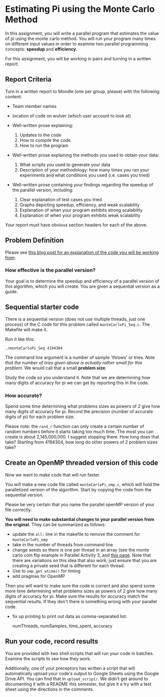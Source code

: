 # Estimating Pi using the Monte Carlo Method

In this assignment, you will write a parallel program that estimates the value
of pi using the monte carlo method. You will run your program many times on
different input values in order to examine two parallel programming concepts:
**speedup** and **efficiency**.

For this assignment, you will be working in pairs and turning in a written
report.

## Report Criteria

Turn in a written report to Moodle (one per group, please) with the following
content:

-   Team member names
-   location of code on wulver (which user account to look at)
-   Well-written prose explaining:
	1.  Updates to the code
	2.  How to compile the code
	3.  How to run the program
        
-   Well-written prose explaining the methods you used to obtain your data:      
	1.  What scripts you used to generate your data
	2. Description of your methodology: how many times you ran your experiments and what conditions you used (i.e. cases you tried)

-   Well-written prose containing your findings regarding the speedup of the parallel version, including: 
	1.  Clear explanation of test cases you tried
	2.  Graphs depicting speedup, efficiency, and weak scalability
	3.  Explanation of when your program exhibits strong scalability
	4.  Explanation of when your program exhibits weak scalability
        
Your report must have obvious section headers for each of the above.

## Problem Definition

Please see [this blog post for an explanation of the code you will be working from](https://learntofish.wordpress.com/2010/10/13/calculating-pi-with-the-monte-carlo-method/).

### How effective is the parallel version?

Your goal is to determine the speedup and efficiency of a parallel version
of this algorithm, which you will create. You are given a sequential version
as a guide.

## Sequential starter code

There is a sequential version (does not use multiple threads, just one process)
of the C code for this problem called `monteCarloPi_Seq.c`. The Makefile will
make it.

Run it like this:

    ./monteCarloPi_Seq 4194304
    
The command line argument is a number of sample 'throws' or tries. *Note that
the number of tries given above is actually rather small for this problem.* We
would call that a small **problem size**.

Study the code so you understand it. Note that we are determining how many
digits of accuracy for pi we can get by reporting this in the code.

### How accurate?

Spend some time determining what problems sizes as powers of 2 give how many
digits of accuracy for pi. Record the precision (number of accurate digits of
pi) for each problem size.

Please note: the `rand_r` function can only create a certain number of random
numbers before it starts taking too much time. The most you can create is about
2,145,000,000. I suggest stopping there. How long does that take? Starting from
4194304, how long do other powers of 2 problem sizes take? 

## Create an OpenMP threaded version of this code

Now we want to make code that will run faster.

You will make a new code file called `monteCarloPi_omp.c`, which will hold the
parallelized version of the algorithm. Start by copying the code from the
sequential version.

Please be very certain that you name the parallel openMP version of your file
correctly.

**You will need to make substantial changes to your parallel version from the
original.** They can be summarized as follows:

- update the `all:` line in the makefile to remove the comment for
  `monteCarloPi_omp`
- take in the number of threads from command line
- change seeds so there is one per thread in an array (see the monte carlo coin
  flip example in Parallel Activity 3, and [this
  page](http://selkie-macalester.org/csinparallel/modules/MonteCarloSimulationExemplar/build/html/SeedingThreads/SeedEachThread.html).
  Note that there are variations on this idea that also work; just ensure that
  you are creating a private seed that is different for each thread.
- Use to `omp_get wtime()` for timing
- add pragmas for OpenMP

Then you will want to make sure the code is correct and also spend some more
time determining what problems sizes as powers of 2 give how many digits of
accuracy for pi. Make sure the results for accuracy match the sequential
results. If they don't there is something wrong with your parallel code.

- fix up printing to print out data as comma-separated list:

    numThreads, numSamples, time_spent, accuracy

## Run your code, record results

You are provided with two shell scripts that will run your code in batches.
Examine the scripts to see how they work.

Additionally, one of your preceptors has written a script that will
automatically upload your code's output to Google Sheets using the Google Drive
API. You can find that in `upload_script/`. We didn't get around to documenting
it with a README this semester, but give it a try with a test sheet using the
directions in the comments.
